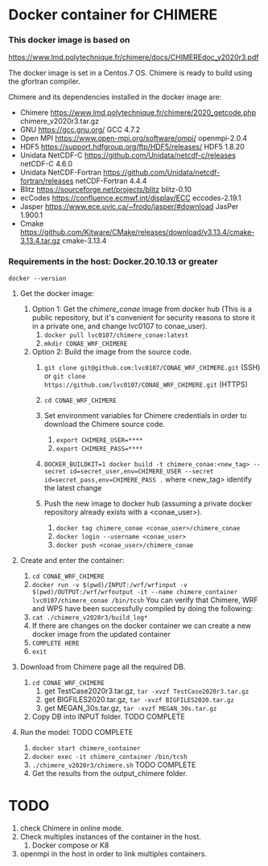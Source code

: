 # Docker container for CHIMERE

### This docker image is based on
https://www.lmd.polytechnique.fr/chimere/docs/CHIMEREdoc_v2020r3.pdf

The docker image is set in a Centos.7 OS.
Chimere is ready to build using the gfortran compiler.

Chimere and its dependencies installed in the docker image are:

* Chimere https://www.lmd.polytechnique.fr/chimere/2020_getcode.php chimere_v2020r3.tar.gz
* GNU https://gcc.gnu.org/ GCC 4.7.2
* Open MPI https://www.open-mpi.org/software/ompi/ openmpi-2.0.4
* HDF5 https://support.hdfgroup.org/ftp/HDF5/releases/ HDF5 1.8.20
* Unidata NetCDF-C https://github.com/Unidata/netcdf-c/releases netCDF-C 4.6.0
* Unidata NetCDF-Fortran https://github.com/Unidata/netcdf-fortran/releases netCDF-Fortran 4.4.4
* Blitz https://sourceforge.net/projects/blitz blitz-0.10
* ecCodes https://confluence.ecmwf.int/display/ECC eccodes-2.19.1
* Jasper https://www.ece.uvic.ca/~frodo/jasper/#download JasPer 1.900.1
* Cmake https://github.com/Kitware/CMake/releases/download/v3.13.4/cmake-3.13.4.tar.gz cmake-3.13.4

### Requirements in the host: Docker.20.10.13 or greater

`docker --version`


1) Get the docker image:
   1) Option 1: Get the *chimere_conae* image from docker hub (This is a public repository,
   but it's convenient for security reasons to store it in a private one, and change lvc0107 to conae_user).
      1) `docker pull lvc0107/chimere_conae:latest`
      2) `mkdir CONAE_WRF_CHIMERE`
   3) Option 2: Build the image from the source code.
      1) `git clone git@github.com:lvc0107/CONAE_WRF_CHIMERE.git` (SSH)
         or `git clone https://github.com/lvc0107/CONAE_WRF_CHIMERE.git` (HTTPS)
      2) `cd CONAE_WRF_CHIMERE`
      3) Set environment variables for Chimere credentials in order to download the Chimere source code.
         1) `export CHIMERE_USER=****`
         2) `export CHIMERE_PASS=****`
      4) `DOCKER_BUILDKIT=1 docker build -t chimere_conae:<new_tag> --secret id=secret_user,env=CHIMERE_USER --secret id=secret_pass,env=CHIMERE_PASS .` where <new_tag> identify the latest change
         
      5) Push the new image to docker hub (assuming a private docker repository already exists with a <conae_user>).
         1) `docker tag chimere_conae <conae_user>/chimere_conae`
         2) `docker login --username <conae_user>`
         3) `docker push <conae_user>/chimere_conae`
2) Create and enter the container:
   1) `cd CONAE_WRF_CHIMERE`
   2) `docker run -v $(pwd)/INPUT:/wrf/wrfinput -v $(pwd)/OUTPUT:/wrf/wrfoutput -it --name chimere_container lvc0107/chimere_conae /bin/tcsh`
   You can verify that Chimere, WRF and WPS have been successfully compiled by doing the following:
   3) `cat ./chimere_v2020r3/build_log*`
   4) If there are changes on the docker container we can create a new docker image from the updated container
   5) `COMPLETE HERE`
   6) `exit`

3) Download from Chimere page all the required DB.
   1) `cd CONAE_WRF_CHIMERE` 
      1) get TestCase2020r3.tar.gz, `tar -xvzf TestCase2020r3.tar.gz`
      2) get BIGFILES2020.tar.gz, `tar -xvzf BIGFILES2020.tar.gz`
      3) get MEGAN_30s.tar.gz, `tar -xvzf MEGAN_30s.tar.gz`
   2) Copy DB into INPUT folder. TODO COMPLETE
   
4) Run the model: TODO COMPLETE
   1) `docker start chimere_container`
   2) `docker exec -it chimere_container /bin/tcsh`
   3) `./chimere_v2020r3/chimere.sh` TODO COMPLETE
   4) Get the results from the output_chimere folder.

# TODO 
1) check Chimere in online mode.
2) Check multiples instances of the container in the host.
   1) Docker compose or K8
3) openmpi in the host in order to link multiples containers.
